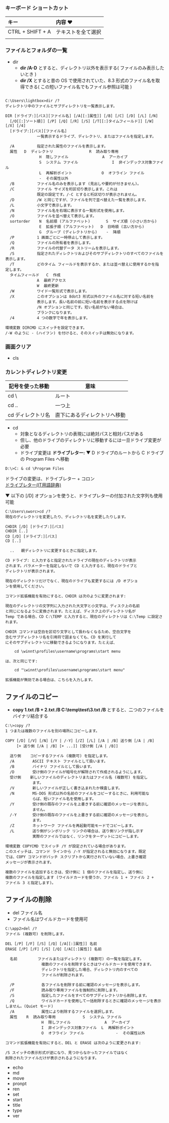 ### キーボード ショートカット

| キー | 内容 ♥
| :--- | :--- 
| CTRL + SHIFT + A | テキストを全て選択
|  | 

### ファイルとフォルダの一覧
- dir
  - **dir /A-D** とすると、ディレクトリ以外を表示する( ファイルのみ表示したいとき )
  - **dir /X** とすると昔の OS で使用されていた、8.3 形式のファイル名を取得できる( この短いファイル名でもファイル参照は可能 )
```

C:\Users\lightbox>dir /?
ディレクトリ中のファイルとサブディレクトリを一覧表示します。

DIR [ドライブ:][パス][ファイル名] [/A[[:]属性]] [/B] [/C] [/D] [/L] [/N]
  [/O[[:]ソート順]] [/P] [/Q] [/R] [/S] [/T[[:]タイムフィールド]] [/W] [/X] [/4]
  [ドライブ:][パス][ファイル名]
              一覧表示するドライブ、ディレクトリ、またはファイルを指定します。

  /A          指定された属性のファイルを表示します。
  属性   D  ディレクトリ                R  読み取り専用
               H  隠しファイル               A  アーカイブ
               S  システム ファイル               I  非インデックス対象ファイル
               L  再解析ポイント             O  オフライン ファイル
               -  その属性以外
  /B          ファイル名のみを表示します (見出しや要約が付きません)。
  /C          ファイル サイズを桁区切り表示します。これは
              既定の設定です。/-C とすると桁区切りが表示されません。
  /D          /W と同じですが、ファイルを列で並べ替えた一覧を表示します。
  /L          小文字で表示します。
  /N          ファイル名を右端に表示する一覧形式を使用します。
  /O          ファイルを並べ替えて表示します。
  sortorder    N  名前順 (アルファベット)       S  サイズ順 (小さい方から)
               E  拡張子順 (アルファベット)   D  日時順 (古い方から)
               G  グループ (ディレクトリから)    -  降順
  /P          1 画面ごとに一時停止して表示します。
  /Q          ファイルの所有者を表示します。
  /R          ファイルの代替データ ストリームを表示します。
  /S          指定されたディレクトリおよびそのサブディレクトリのすべてのファイルを表示します。
  /T          どのタイム フィールドを表示するか、または並べ替えに使用するかを指 定します。
  タイムフィールド   C  作成
              A  最終アクセス
              W  最終更新
  /W          ワイド一覧形式で表示します。
  /X          このオプションは 8dot3 形式以外のファイル名に対する短い名前を
              表示します。長い名前の前に短い名前を表示する点を除けば
              /N オプションと同じです。短い名前がない場合は、
              ブランクになります。
  /4          4 つの数字で年を表示します。

環境変数 DIRCMD にスイッチを設定できます。
/-W のように - (ハイフン) を付けると、そのスイッチは無効になります。
```
### 画面クリア

- cls

### カレントディレクトリ変更
| 記号を使った移動 | 意味 |
| --- | --- |
| cd \ | ルート |
| cd .. | 一つ上 |
| cd ディレクトリ名 | 直下にあるディレクトリへ移動 |

- cd
  - 対象となるディレクトリの表現には絶対パスと相対パスがある
  - 但し、他のドライブのディレクトリに移動するには一旦ドライブ変更が必要
  - ドライブ変更は **ドライブレター:**
▼ D ドライプのルートから C ドライブの Program Files へ移動
```
D:\>C: & cd \Program Files
```
ドライブの変更は、ドライブレター + コロン\
[ドライブレター(IT用語辞典)](https://e-words.jp/w/%E3%83%89%E3%83%A9%E3%82%A4%E3%83%96%E3%83%AC%E3%82%BF%E3%83%BC.html)

▼ 以下の [/D] オプションを使うと、ドライプレターの付加された文字列も使用可能
```
C:\Users\sworc>cd /?
現在のディレクトリを変更したり、ディレクトリ名を変更したりします。

CHDIR [/D] [ドライブ:][パス]
CHDIR [..]
CD [/D] [ドライブ:][パス]
CD [..]

  ..   親ディレクトリに変更するときに指定します。

CD ドライブ: と入力すると指定されたドライブの現在のディレクトリが表示
されます。パラメーターを指定しないで CD と入力すると、現在のドライブと
ディレクトリが表示されます。

現在のディレクトリだけでなく、現在のドライブも変更するには /D オプショ
ンを使用してください。

コマンド拡張機能を有効にすると、CHDIR は次のように変更されます:

現在のディレクトリの文字列に入力された大文字と小文字は、ディスク上の名前
と同じになるように変換されます。たとえば、ディスク上のディレクトリ名が
Temp である場合、CD C:\TEMP と入力すると、現在のディレクトリは C:\Temp に設定さ れます。

CHDIR コマンドは空白を区切り文字として扱わなくなるため、空白文字を
含むサブディレクトリ名を引用符で囲まなくても、CD を実行して
にそのサブディレクトリに移動できるようになります。たとえば、

    cd \winnt\profiles\username\programs\start menu

は、次と同じです:

    cd "\winnt\profiles\username\programs\start menu"

拡張機能が無効である場合は、こちらを入力します。
```

## ファイルのコピー
- **copy 1.txt /B + 2.txt /B C:\temp\test\3.txt /B** とすると、二つのファイルをバイナリ結合する
```
C:\>copy /?
1 つまたは複数のファイルを別の場所にコピーします。

COPY [/D] [/V] [/N] [/Y | /-Y] [/Z] [/L] [/A | /B] 送り側 [/A | /B]
     [+ 送り側 [/A | /B] [+ ...]] [受け側 [/A | /B]]

  送り側    コピーするファイル (複数可) を指定します。
  /A        ASCII テキスト ファイルとして扱います。
  /B        バイナリ ファイルとして扱います。
  /D        受け側のファイルが暗号化が解除されて作成されるようにします。
  受け側    新しいファイルのディレクトリまたはファイル名 (複数可) を指定し
            ます。
  /V        新しいファイルが正しく書き込まれたか検査します。
  /N        MS-DOS 形式以外の名前のファイルをコピーするときに、利用可能な
            らば、短いファイル名を使用します。
  /Y        受け側の既存のファイルを上書きする前に確認のメッセージを表示し
            ません。
  /-Y       受け側の既存のファイルを上書きする前に確認のメッセージを表示し
            ます。
  /Z        ネットワーク ファイルを再起動可能モードでコピーします。
  /L        送り側がシンボリック リンクの場合は、送り側リンクが指し示す
            実際のファイルではなく、リンクをターゲットにコピーします。

環境変数 COPYCMD でスイッチ /Y が設定されている場合があります。
このスイッチは、コマンド ラインから /-Y が指定されると無効になります。既定
では、COPY コマンドがバッチ スクリプトから実行されていない場合、上書き確認
メッセージが表示されます。

複数のファイルを追加するときは、受け側に 1 個のファイルを指定し、送り側に
複数のファイルを指定します (ワイルドカードを使うか、ファイル 1 + ファイル 2 +
ファイル 3 と指定します)。
```

## ファイルの削除
- del ファイル名
- ファイル名はワイルドカードを使用可
```
C:\app2>del /?
ファイル (複数可) を削除します。

DEL [/P] [/F] [/S] [/Q] [/A[[:]属性]] 名前
ERASE [/P] [/F] [/S] [/Q] [/A[[:]属性]] 名前

  名前         ファイルまたはディレクトリ (複数可) の一覧を指定します。
                複数のファイルを削除するときはワイルドカードを使用できます。
                ディレクトリを指定した場合、ディレクトリ内のすべての
                ファイルが削除されます。

  /P            各ファイルを削除する前に確認のメッセージを表示します。
  /F            読み取り専用ファイルを強制的に削除します。
  /S            指定したファイルをすべてのサブディレクトリから削除します。
  /Q            ワイルドカードを使用して一括削除するときに確認のメッセージを表示しません。(Quiet モード)
  /A            属性により削除するファイルを選択します。
  属性    R  読み取り専用            S  システム ファイル
                H  隠しファイル               A  アーカイブ
                I  非インデックス対象ファイル  L  再解析ポイント
                O  オフライン ファイル              -  その属性以外

コマンド拡張機能を有効にすると、DEL と ERASE は次のように変更されます:

/S スイッチの表示形式が逆になり、見つからなかったファイルではなく
削除されたファイルだけが表示されるようになります。
```

- echo
- md
- move
- pronpt
- ren
- set
- start
- title
- type
- ver



